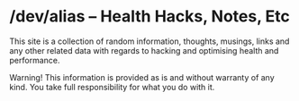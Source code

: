 # /dev/alias &ndash; Health Hacks, Notes, Etc

This site is a collection of random information, thoughts, musings, links and any other related data with regards to hacking and optimising health and performance.

Warning! This information is provided as is and without warranty of any kind. You take full responsibility for what you do with it.
